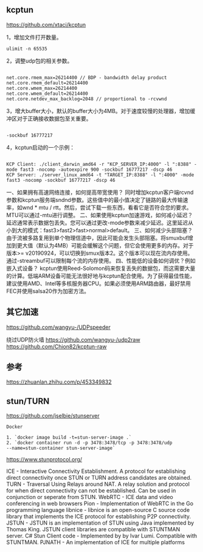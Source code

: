 


## kcptun
https://github.com/xtaci/kcptun


1，增加文件打开数量。
```
ulimit -n 65535
```
2，调整udp包的相关参数。
```

net.core.rmem_max=26214400 // BDP - bandwidth delay product
net.core.rmem_default=26214400
net.core.wmem_max=26214400
net.core.wmem_default=26214400
net.core.netdev_max_backlog=2048 // proportional to -rcvwnd
```
3，增大buffer大小，默认的buffer大小为4MB。对于速度较慢的处理器，增加缓冲区对于正确接收数据包至关重要。
```

-sockbuf 16777217
```

4，kcptun启动的一个示例：
```

KCP Client: ./client_darwin_amd64 -r "KCP_SERVER_IP:4000" -l ":8388" -mode fast3 -nocomp -autoexpire 900 -sockbuf 16777217 -dscp 46
KCP Server: ./server_linux_amd64 -t "TARGET_IP:8388" -l ":4000" -mode fast3 -nocomp -sockbuf 16777217 -dscp 46
```
一、如果拥有高速网络连接，如何提高带宽使用？
同时增加kcptun客户端rcvnd参数和kcptun服务端sndnd参数。这些值中的最小值决定了链路的最大传输速率，如wnd * mtu / rtt。然后，尝试下载一些东西，看看它是否符合您的要求。MTU可以通过-mtu进行调整。
二、如果使用kcptun加速游戏，如何减小延迟？
延迟通常表示数据包丢失。您可以通过更改-mode参数来减少延迟。这里延迟从小到大的模式：fast3>fast2>fast>normal>default。
三、如何减少头部阻塞？
由于流被多路复用到单个物理信道中，因此可能会发生头部阻塞。将smuxbuf增加到更大值（默认为4MB）可能会缓解这个问题，但它会使用更多的内存。对于版本>= v20190924，可以切换到smux版本2。这个版本可以现在流内存使用。通过-streambuf可以限制每个流的内存使用。
四、性能低的设备如何调优？例如嵌入式设备？
kcptun使用Reed-Solomon码来恢复丢失的数据包，而这需要大量的计算。低端ARM设备可能无法很好地与kcptun配合使用。为了获得最佳性能，建议使用AMD、Intel等多核服务器CPU。如果必须使用ARM路由器，最好禁用FEC并使用salsa20作为加密方法。

## 其它加速
https://github.com/wangyu-/UDPspeeder


绕过UDP防火墙
https://github.com/wangyu-/udp2raw
https://github.com/Chion82/kcptun-raw


## 参考
https://zhuanlan.zhihu.com/p/453349832

## stun/TURN
https://github.com/jselbie/stunserver
```
Docker

1. `docker image build -t=stun-server-image .`
2. `docker container run -d -p 3478:3478/tcp -p 3478:3478/udp
--name=stun-container stun-server-image`
```


https://www.stunprotocol.org/

ICE - Interactive Connectivity Establishment. A protocol for establishing direct connectivity once STUN or TURN address candidates are obtained.
TURN - Traversal Using Relays around NAT. A relay solution and protocol for when direct connectivity can not be established. Can be used in conjunction or seperate from STUN.
WebRTC - ICE data and video conferencing in web browsers
Pion - Implementation of WebRTC in the Go programming language
libnice - libnice is an open-source C source code library that implements the ICE protocol for establishing P2P connectivity.
JSTUN - JSTUN is an implementation of STUN using Java implemented by Thomas King. JSTUN client libraries are compatible with STUNTMAN server.
C# Stun Client code - Implemented by by Ivar Lumi. Compatible with STUNTMAN.
PJNATH - An implementation of ICE for multiple platforms